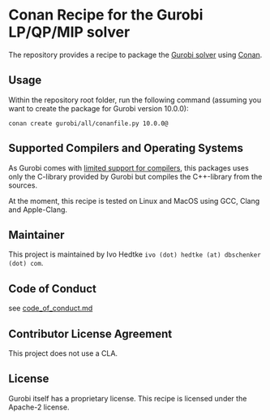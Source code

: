 # Conan Recipe for the Gurobi LP/QP/MIP solver

The repository provides a recipe to package the [Gurobi solver](https://www.gurobi.com/) using [Conan](https://conan.io/).

## Usage

Within the repository root folder, run the following command (assuming you want to create the package for Gurobi version 10.0.0):

```shell
conan create gurobi/all/conanfile.py 10.0.0@
```

## Supported Compilers and Operating Systems

As Gurobi comes with [limited support for compilers](https://www.gurobi.com/solutions/gurobi-optimizer/supported-platforms/),
this packages uses only the C-library provided by Gurobi but compiles the C++-library from the sources.

At the moment, this recipe is tested on Linux and MacOS using GCC, Clang and Apple-Clang.

## Maintainer

This project is maintained by Ivo Hedtke `ivo (dot) hedtke (at) dbschenker (dot) com`.

## Code of Conduct

see [code_of_conduct.md](code_of_conduct.md)

## Contributor License Agreement

This project does not use a CLA.

## License

Gurobi itself has a proprietary license.
This recipe is licensed under the Apache-2 license.
